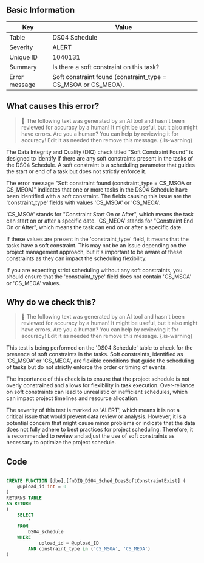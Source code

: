 ## Basic Information
| Key         | Value          |
|-------------|----------------|
| Table       | DS04 Schedule |
| Severity    | ALERT |
| Unique ID   | 1040131   |
| Summary     | Is there a soft constraint on this task? |
| Error message | Soft constraint found (constraint_type = CS_MSOA or CS_MEOA). |

## What causes this error?

> :robot: The following text was generated by an AI tool and hasn't been reviewed for accuracy by a human! It might be useful, but it also might have errors. Are you a human? You can help by reviewing it for accuracy! Edit it as needed then remove this message.
{.is-warning}

The Data Integrity and Quality (DIQ) check titled "Soft Constraint Found" is designed to identify if there are any soft constraints present in the tasks of the DS04 Schedule. A soft constraint is a scheduling parameter that guides the start or end of a task but does not strictly enforce it. 

The error message "Soft constraint found (constraint_type = CS_MSOA or CS_MEOA)" indicates that one or more tasks in the DS04 Schedule have been identified with a soft constraint. The fields causing this issue are the 'constraint_type' fields with values 'CS_MSOA' or 'CS_MEOA'. 

'CS_MSOA' stands for "Constraint Start On or After", which means the task can start on or after a specific date. 'CS_MEOA' stands for "Constraint End On or After", which means the task can end on or after a specific date. 

If these values are present in the 'constraint_type' field, it means that the tasks have a soft constraint. This may not be an issue depending on the project management approach, but it's important to be aware of these constraints as they can impact the scheduling flexibility. 

If you are expecting strict scheduling without any soft constraints, you should ensure that the 'constraint_type' field does not contain 'CS_MSOA' or 'CS_MEOA' values.
## Why do we check this?

> :robot: The following text was generated by an AI tool and hasn't been reviewed for accuracy by a human! It might be useful, but it also might have errors. Are you a human? You can help by reviewing it for accuracy! Edit it as needed then remove this message.
{.is-warning}

This test is being performed on the 'DS04 Schedule' table to check for the presence of soft constraints in the tasks. Soft constraints, identified as 'CS_MSOA' or 'CS_MEOA', are flexible conditions that guide the scheduling of tasks but do not strictly enforce the order or timing of events. 

The importance of this check is to ensure that the project schedule is not overly constrained and allows for flexibility in task execution. Over-reliance on soft constraints can lead to unrealistic or inefficient schedules, which can impact project timelines and resource allocation. 

The severity of this test is marked as 'ALERT', which means it is not a critical issue that would prevent data review or analysis. However, it is a potential concern that might cause minor problems or indicate that the data does not fully adhere to best practices for project scheduling. Therefore, it is recommended to review and adjust the use of soft constraints as necessary to optimize the project schedule.
## Code

```sql

CREATE FUNCTION [dbo].[fnDIQ_DS04_Sched_DoesSoftConstraintExist] (
	@upload_id int = 0
)
RETURNS TABLE
AS RETURN
(
	SELECT
		*
	FROM
		DS04_schedule
	WHERE
			upload_id = @upload_ID
		AND constraint_type in ('CS_MSOA', 'CS_MEOA')
)
```
